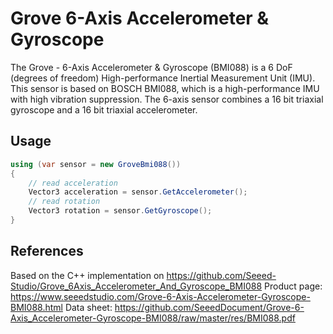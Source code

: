 # Grove 6-Axis Accelerometer & Gyroscope
The Grove - 6-Axis Accelerometer & Gyroscope (BMI088) is a 6 DoF (degrees of freedom) High-performance Inertial Measurement Unit (IMU).
This sensor is based on BOSCH BMI088, which is a high-performance IMU with high vibration suppression. The 6-axis sensor combines a 16 bit 
triaxial gyroscope and a 16 bit triaxial accelerometer.

## Usage
```C#
using (var sensor = new GroveBmi088())
{
    // read acceleration
    Vector3 acceleration = sensor.GetAccelerometer();
    // read rotation
    Vector3 rotation = sensor.GetGyroscope();
}

```

## References
Based on the C++ implementation on https://github.com/Seeed-Studio/Grove_6Axis_Accelerometer_And_Gyroscope_BMI088
Product page: https://www.seeedstudio.com/Grove-6-Axis-Accelerometer-Gyroscope-BMI088.html
Data sheet: https://github.com/SeeedDocument/Grove-6-Axis_Accelerometer-Gyroscope-BMI088/raw/master/res/BMI088.pdf
